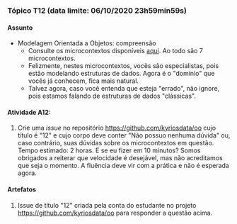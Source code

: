 ### Tópico T12 (data limite: **06/10/2020 23h59min59s**)

#### Assunto

- Modelagem Orientada a Objetos: compreensão
  - Consulte os microcontextos disponíveis [aqui](../modelos/modelo-04.md). Ao todo são 7 microcontextos. 
  - Felizmente, nestes microcontextos, vocês são especialistas, pois estão modelando estruturas de dados. Agora é o "domínio" que
  vocês já conhecem, fica mais natural.
  - Talvez agora, caso você entenda que esteja "errado", não ignore, pois estamos falando de estruturas de dados
  "clássicas". 
  
#### Atividade A12:

1. Crie uma _issue_ no repositório https://github.com/kyriosdata/oo cujo título é "12" e cujo corpo deve conter 
"Não possuo nenhuma dúvida" ou, caso contrário, suas dúvidas sobre os microcontextos em questão. Tempo estimado: 2 horas. 
E se eu fizer em 10 minutos? Somos obrigados a reiterar que velocidade é desejável, mas não acreditamos que seja o
momento. A fluência deve vir com a prática e não é esperada agora.

#### Artefatos

1. Issue de título "12" criada pela conta do estudante no projeto https://github.com/kyriosdata/oo para responder a questão acima.
